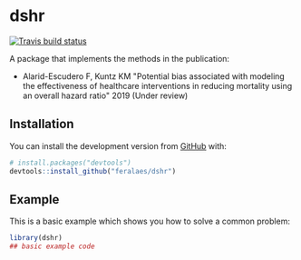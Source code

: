 
<!-- README.md is generated from README.Rmd. Please edit that file -->
dshr
====

<!-- badges: start -->
[![Travis build status](https://travis-ci.org/feralaes/dshr.svg?branch=master)](https://travis-ci.org/feralaes/dshr) <!-- badges: end -->

A package that implements the methods in the publication:

-   Alarid-Escudero F, Kuntz KM "Potential bias associated with modeling the effectiveness of healthcare interventions in reducing mortality using an overall hazard ratio" 2019 (Under review)

Installation
------------

You can install the development version from [GitHub](https://github.com/) with:

``` r
# install.packages("devtools")
devtools::install_github("feralaes/dshr")
```

Example
-------

This is a basic example which shows you how to solve a common problem:

``` r
library(dshr)
## basic example code
```
